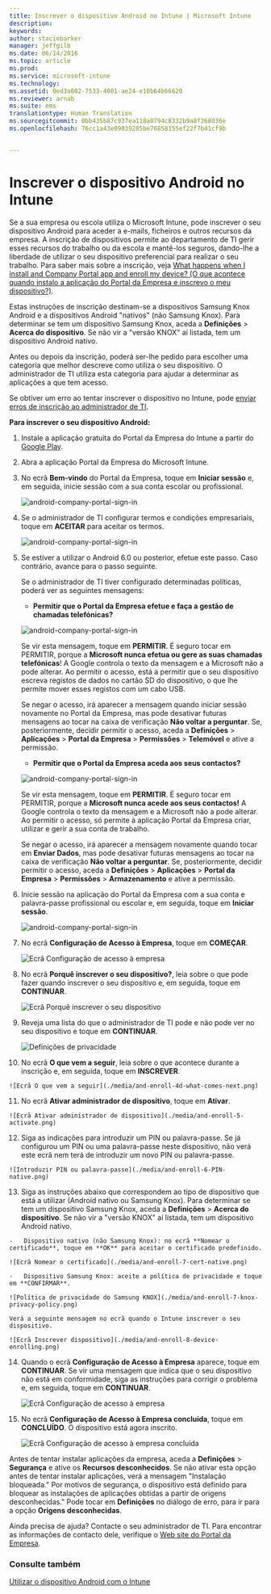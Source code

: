 ```yaml
---
title: Inscrever o dispositivo Android no Intune | Microsoft Intune
description: 
keywords: 
author: staciebarker
manager: jeffgilb
ms.date: 06/14/2016
ms.topic: article
ms.prod: 
ms.service: microsoft-intune
ms.technology: 
ms.assetid: 0ed3a002-7533-4001-ae24-e10b64b66620
ms.reviewer: arnab
ms.suite: ems
translationtype: Human Translation
ms.sourcegitcommit: 0bb435b87c937ea118a0794c8332b9a8f268d36e
ms.openlocfilehash: 76cc1a43e09039285be76858155ef22f7b41cf9b


---
```



# Inscrever o dispositivo Android no Intune

Se a sua empresa ou escola utiliza o Microsoft Intune, pode inscrever o seu dispositivo Android para aceder a e-mails, ficheiros e outros recursos da empresa. A inscrição de dispositivos permite ao departamento de TI gerir esses recursos do trabalho ou da escola e mantê-los seguros, dando-lhe a liberdade de utilizar o seu dispositivo preferencial para realizar o seu trabalho. Para saber mais sobre a inscrição, veja [What happens when I install and Company Portal app and enroll my device? (O que acontece quando instalo a aplicação do Portal da Empresa e inscrevo o meu dispositivo?)](what-happens-if-you-install-the-Company-Portal-app-and-enroll-your-device-in-intune-android.md).

Estas instruções de inscrição destinam-se a dispositivos Samsung Knox Android e a dispositivos Android "nativos" (não Samsung Knox). Para determinar se tem um dispositivo Samsung Knox, aceda a **Definições** &gt; **Acerca do dispositivo**. Se não vir a "versão KNOX" aí listada, tem um dispositivo Android nativo.

Antes ou depois da inscrição, poderá ser-lhe pedido para escolher uma categoria que melhor descreve como utiliza o seu dispositivo. O administrador de TI utiliza esta categoria para ajudar a determinar as aplicações a que tem acesso.

Se obtiver um erro ao tentar inscrever o dispositivo no Intune, pode [enviar erros de inscrição ao administrador de TI](send-enrollment-errors-to-your-it-administrator-android.md).

**Para inscrever o seu dispositivo Android:**

1.  Instale a aplicação gratuita do Portal da Empresa do Intune a partir do [Google Play](http://play.google.com/store/apps/details?id=com.microsoft.windowsintune.companyportal).

2.  Abra a aplicação Portal da Empresa do Microsoft Intune.

3.  No ecrã **Bem-vindo** do Portal da Empresa, toque em **Iniciar sessão** e, em seguida, inicie sessão com a sua conta escolar ou profissional.

    ![android-company-portal-sign-in](./media/and-enroll-0-welcome-screen.png)   

4.  Se o administrador de TI configurar termos e condições empresariais, toque em **ACEITAR** para aceitar os termos.

    ![android-company-portal-sign-in](./media/and-enroll-3-accept-terms.png)

5.  Se estiver a utilizar o Android 6.0 ou posterior, efetue este passo. Caso contrário, avance para o passo seguinte. 

    Se o administrador de TI tiver configurado determinadas políticas, poderá ver as seguintes mensagens:
    -   **Permitir que o Portal da Empresa efetue e faça a gestão de chamadas telefónicas?**

    ![android-company-portal-sign-in](./media/and-enroll-3a-allow-phone-access.png)

    Se vir esta mensagem, toque em **PERMITIR**. É seguro tocar em PERMITIR, porque a **Microsoft nunca efetua ou gere as suas chamadas telefónicas**! A Google controla o texto da mensagem e a Microsoft não a pode alterar. Ao permitir o acesso, está a permitir que o seu dispositivo escreva registos de dados no cartão SD do dispositivo, o que lhe permite mover esses registos com um cabo USB.

    Se negar o acesso, irá aparecer a mensagem quando iniciar sessão novamente no Portal da Empresa, mas pode desativar futuras mensagens ao tocar na caixa de verificação **Não voltar a perguntar**.  Se, posteriormente, decidir permitir o acesso, aceda a **Definições** &gt; **Aplicações** &gt; **Portal da Empresa** &gt; **Permissões** &gt; **Telemóvel** e ative a permissão.

    -   **Permitir que o Portal da Empresa aceda aos seus contactos?**

    ![android-company-portal-sign-in](./media/and-enroll-3b-allow-contacts-access.png)

    Se vir esta mensagem, toque em **PERMITIR**. É seguro tocar em PERMITIR, porque a **Microsoft nunca acede aos seus contactos!** A Google controla o texto da mensagem e a Microsoft não a pode alterar. Ao permitir o acesso, só permite à aplicação Portal da Empresa criar, utilizar e gerir a sua conta de trabalho.

    Se negar o acesso, irá aparecer a mensagem novamente quando tocar em **Enviar Dados**, mas pode desativar futuras mensagens ao tocar na caixa de verificação **Não voltar a perguntar**. Se, posteriormente, decidir permitir o acesso, aceda a **Definições** &gt; **Aplicações** &gt; **Portal da Empresa** &gt; **Permissões** &gt; **Armazenamento** e ative a permissão.

6.  Inicie sessão na aplicação do Portal da Empresa com a sua conta e palavra-passe profissional ou escolar e, em seguida, toque em **Iniciar sessão**.

    ![android-company-portal-sign-in](./media/and-enroll-2-cp-sign-in.png)

7.  No ecrã **Configuração de Acesso à Empresa**, toque em **COMEÇAR**.

    ![Ecrã Configuração de acesso à empresa](./media/and-enroll-4a-comp-access-setup.png)

8.  No ecrã **Porquê inscrever o seu dispositivo?**, leia sobre o que pode fazer quando inscrever o seu dispositivo e, em seguida, toque em **CONTINUAR**.

    ![Ecrã Porquê inscrever o seu dispositivo](./media/and-enroll-4b-why-enroll.png)

9.  Reveja uma lista do que o administrador de TI pode e não pode ver no seu dispositivo e toque em **CONTINUAR**.

    ![Definições de privacidade](./media/and-enroll-4c-we-care-privacy.png)

10.  No ecrã **O que vem a seguir**, leia sobre o que acontece durante a inscrição e, em seguida, toque em **INSCREVER**.

    ![Ecrã O que vem a seguir](./media/and-enroll-4d-what-comes-next.png)

11.  No ecrã **Ativar administrador de dispositivo**, toque em **Ativar**.

    ![Ecrã Ativar administrador de dispositivo](./media/and-enroll-5-activate.png)

12.  Siga as indicações para introduzir um PIN ou palavra-passe. Se já configurou um PIN ou uma palavra-passe neste dispositivo, não verá este ecrã nem terá de introduzir um novo PIN ou palavra-passe.

    ![Introduzir PIN ou palavra-passe](./media/and-enroll-6-PIN-native.png)

13.  Siga as instruções abaixo que correspondem ao tipo de dispositivo que está a utilizar (Android nativo ou Samsung Knox). Para determinar se tem um dispositivo Samsung Knox, aceda a **Definições** &gt; **Acerca do dispositivo**. Se não vir a "versão KNOX" aí listada, tem um dispositivo Android nativo.

    -   Dispositivo nativo (não Samsung Knox): no ecrã **Nomear o certificado**, toque em **OK** para aceitar o certificado predefinido.

    ![Ecrã Nomear o certificado](./media/and-enroll-7-cert-native.png)

    -   Dispositivo Samsung Knox: aceite a política de privacidade e toque em **CONFIRMAR**.

    ![Política de privacidade do Samsung KNOX](./media/and-enroll-7-knox-privacy-policy.png)

    Verá a seguinte mensagem no ecrã quando o Intune inscrever o seu dispositivo.

    ![Ecrã Inscrever dispositivo](./media/and-enroll-8-device-enrolling.png)

14. Quando o ecrã **Configuração de Acesso à Empresa** aparece, toque em **CONTINUAR**. Se vir uma mensagem que indica que o seu dispositivo não está em conformidade, siga as instruções para corrigir o problema e, em seguida, toque em **CONTINUAR**.

    ![Ecrã Configuração de acesso à empresa](./media/and-enroll-9-comp-access-setup.png)  

11. No ecrã **Configuração de Acesso à Empresa concluída**, toque em **CONCLUÍDO**. O dispositivo está agora inscrito.

    ![Ecrã Configuração de acesso à empresa concluída](./media/and-enroll-10-comp-access-setup-complete.png)

Antes de tentar instalar aplicações da empresa, aceda a **Definições** &gt; **Segurança** e ative os **Recursos desconhecidos**. Se não ativar esta opção antes de tentar instalar aplicações, verá a mensagem "Instalação bloqueada." Por motivos de segurança, o dispositivo está definido para bloquear as instalações de aplicações obtidas a partir de origens desconhecidas." Pode tocar em **Definições** no diálogo de erro, para ir para a opção **Origens desconhecidas**.

Ainda precisa de ajuda? Contacte o seu administrador de TI. Para encontrar as informações de contacto dele, verifique o [Web site do Portal da Empresa](http://portal.manage.microsoft.com).

### Consulte também
[Utilizar o dispositivo Android com o Intune](using-your-android-device-with-intune.md)



<!--HONumber=Jun16_HO4-->


